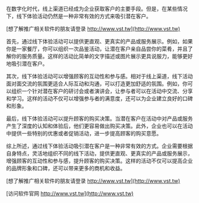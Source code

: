 在数字化时代，线上渠道已经成为企业获取客户的主要手段。但是，在某些情况下，线下体验活动仍然是一种非常有效的方式来吸引潜在客户。

[想了解推广相关软件的朋友请登录 http://www.vst.tw](http://www.vst.tw)

首先，通过线下体验活动可以提供更直观、更真实的产品或服务展示。例如，如果你是一家餐厅，你可以组织一次品鉴活动，让潜在客户亲自品尝你的菜肴，并且了解你的服务质量。这样的活动比简单的文字描述或图片展示更具说服力，能够更好地吸引潜在客户。

其次，线下体验活动可以增强顾客的互动性和参与感。相对于线上渠道，线下活动面对面交流的氛围更适合人际互动和沟通，可以打造更加舒适的氛围。例如，你可以组织一个针对潜在客户的研讨会或者演讲会，让参与者可以在活动中交流、分享和学习。这样的活动不仅可以增强参与者的满意度，还可以为企业建立良好的口碑和形象。

最后，线下体验活动可以提升顾客的购买决策。当潜在客户在活动中对产品或服务产生了深度的认知和体验后，他们更容易做出购买决策。此外，企业也可以在活动中提供一些特别的优惠或者促销活动，进一步提高顾客的购买意愿。

综上所述，通过线下体验活动吸引潜在客户是一种非常有效的方式。企业需要根据自身特点，灵活地组织不同的线下活动，提供更直观、更真实的产品或服务展示，增强顾客的互动性和参与感，提升顾客的购买决策。这样的活动不仅可以提高企业的品牌形象和口碑，还可以带来更多的商机和收益。

[想了解推广相关软件的朋友请登录 http://www.vst.tw](http://www.vst.tw)


[访问软件官网 http://www.vst.tw](http://www.vst.tw)
